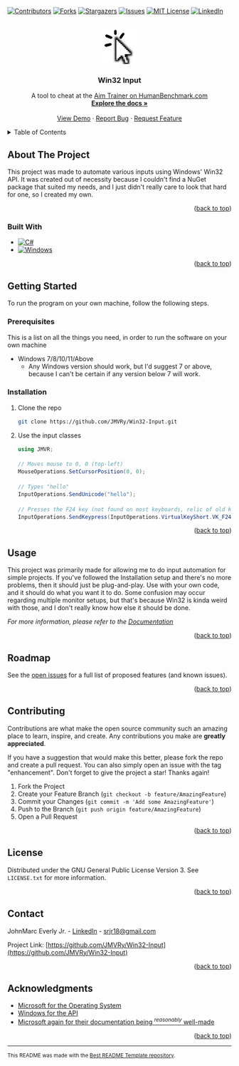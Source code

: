 <!-- Improved compatibility of back to top link: See: https://github.com/othneildrew/Best-README-Template/pull/73 -->
<a name="readme-top"></a>
<!--
*** Thanks for checking out the Best-README-Template. If you have a suggestion
*** that would make this better, please fork the repo and create a pull request
*** or simply open an issue with the tag "enhancement".
*** Don't forget to give the project a star!
*** Thanks again! Now go create something AMAZING! :D
-->



<!-- PROJECT SHIELDS -->
<!--
*** I'm using markdown "reference style" links for readability.
*** Reference links are enclosed in brackets [ ] instead of parentheses ( ).
*** See the bottom of this document for the declaration of the reference variables
*** for contributors-url, forks-url, etc. This is an optional, concise syntax you may use.
*** https://www.markdownguide.org/basic-syntax/#reference-style-links
-->
[![Contributors][contributors-shield]][contributors-url]
[![Forks][forks-shield]][forks-url]
[![Stargazers][stars-shield]][stars-url]
[![Issues][issues-shield]][issues-url]
[![MIT License][license-shield]][license-url]
[![LinkedIn][linkedin-shield]][linkedin-url]



<!-- PROJECT LOGO -->
<br />
<div align="center">
  <a href="https://github.com/JMVRy/Win32-Input">
    <img src="images/Logo.png" alt="Logo" width="80" height="80">
  </a>

<h3 align="center">Win32 Input</h3>

  <p align="center">
    A tool to cheat at the <a href="https://humanbenchmark.com/tests/aim">Aim Trainer on HumanBenchmark.com</a>
    <br />
    <a href="https://github.com/JMVRy/Win32-Input/wiki/Documentation"><strong>Explore the docs »</strong></a>
    <br />
    <br />
    <a href="#usage">View Demo</a>
    ·
    <a href="https://github.com/JMVRy/Win32-Input/issues">Report Bug</a>
    ·
    <a href="https://github.com/JMVRy/Win32-Input/issues">Request Feature</a>
  </p>
</div>



<!-- TABLE OF CONTENTS -->
<details>
  <summary>Table of Contents</summary>
  <ol>
    <li>
      <a href="#about-the-project">About The Project</a>
      <ul>
        <li><a href="#built-with">Built With</a></li>
      </ul>
    </li>
    <li>
      <a href="#getting-started">Getting Started</a>
      <ul>
        <li><a href="#prerequisites">Prerequisites</a></li>
        <li><a href="#installation">Installation</a></li>
      </ul>
    </li>
    <li><a href="#usage">Usage</a></li>
    <li><a href="#roadmap">Roadmap</a></li>
    <li><a href="#contributing">Contributing</a></li>
    <li><a href="#license">License</a></li>
    <li><a href="#contact">Contact</a></li>
    <li><a href="#acknowledgments">Acknowledgments</a></li>
  </ol>
</details>



<!-- ABOUT THE PROJECT -->
## About The Project

This project was made to automate various inputs using Windows' Win32 API. It was created out of necessity because I couldn't find a NuGet package that suited my needs, and I just didn't really care to look that hard for one, so I created my own. 

<p align="right">(<a href="#readme-top">back to top</a>)</p>



### Built With

* [![C#][CSharp]][CSharp-url]
* [![Windows][Windows]][Windows-url]

<p align="right">(<a href="#readme-top">back to top</a>)</p>



<!-- GETTING STARTED -->
## Getting Started

To run the program on your own machine, follow the following steps.

### Prerequisites

This is a list on all the things you need, in order to run the software on your own machine
* Windows 7/8/10/11/Above
  * Any Windows version should work, but I'd suggest 7 or above, because I can't be certain if any version below 7 will work.

### Installation

1. Clone the repo
   ```sh
   git clone https://github.com/JMVRy/Win32-Input.git
   ```
1. Use the input classes
   ```cs
   using JMVR;
   
   // Moves mouse to 0, 0 (top-left)
   MouseOperations.SetCursorPosition(0, 0);
   
   // Types "hello"
   InputOperations.SendUnicode("hello");
   
   // Presses the F24 key (not found on most keyboards, relic of old keyboard used for compatibility sake)
   InputOperations.SendKeypress(InputOperations.VirtualKeyShort.VK_F24);
   ```

<p align="right">(<a href="#readme-top">back to top</a>)</p>



<!-- USAGE EXAMPLES -->
## Usage

This project was primarily made for allowing me to do input automation for simple projects. If you've followed the Installation setup and there's no more problems, then it should just be plug-and-play. Use with your own code, and it should do what you want it to do. Some confusion may occur regarding multiple monitor setups, but that's because Win32 is kinda weird with those, and I don't really know how else it should be done.

_For more information, please refer to the [Documentation](https://github.com/JMVRy/Win32-Input/wiki/Documentation)_

<p align="right">(<a href="#readme-top">back to top</a>)</p>



<!-- ROADMAP -->
## Roadmap

See the [open issues](https://github.com/JMVRy/Win32-Input/issues) for a full list of proposed features (and known issues).

<p align="right">(<a href="#readme-top">back to top</a>)</p>



<!-- CONTRIBUTING -->
## Contributing

Contributions are what make the open source community such an amazing place to learn, inspire, and create. Any contributions you make are **greatly appreciated**.

If you have a suggestion that would make this better, please fork the repo and create a pull request. You can also simply open an issue with the tag "enhancement".
Don't forget to give the project a star! Thanks again!

1. Fork the Project
2. Create your Feature Branch (`git checkout -b feature/AmazingFeature`)
3. Commit your Changes (`git commit -m 'Add some AmazingFeature'`)
4. Push to the Branch (`git push origin feature/AmazingFeature`)
5. Open a Pull Request

<p align="right">(<a href="#readme-top">back to top</a>)</p>



<!-- LICENSE -->
## License

Distributed under the GNU General Public License Version 3. See `LICENSE.txt` for more information.

<p align="right">(<a href="#readme-top">back to top</a>)</p>



<!-- CONTACT -->
## Contact

JohnMarc Everly Jr. - [LinkedIn][linkedin-url] - srjr18@gmail.com

Project Link: [https://github.com/JMVRy/Win32-Input](https://github.com/JMVRy/Win32-Input)

<p align="right">(<a href="#readme-top">back to top</a>)</p>



<!-- ACKNOWLEDGMENTS -->
## Acknowledgments

* [Microsoft for the Operating System](https://microsoft.com)
* [Windows for the API](https://microsoft.com/en-us/windows)
* [Microsoft again for their documentation being <sup>_reasonably_</sup> well-made](https://learn.microsoft.com/en-us/windows/win32/api/)

<p align="right">(<a href="#readme-top">back to top</a>)</p>



<hr />

<sup>This README was made with the [Best README Template repository](https://github.com/othneildrew/Best-README-Template).</sup>



<!-- MARKDOWN LINKS & IMAGES -->
<!-- https://www.markdownguide.org/basic-syntax/#reference-style-links -->
[contributors-shield]: https://img.shields.io/github/contributors/JMVRy/Win32-Input.svg?style=for-the-badge
[contributors-url]: https://github.com/JMVRy/Win32-Input/graphs/contributors
[forks-shield]: https://img.shields.io/github/forks/JMVRy/Win32-Input.svg?style=for-the-badge
[forks-url]: https://github.com/JMVRy/Win32-Input/network/members
[stars-shield]: https://img.shields.io/github/stars/JMVRy/Win32-Input.svg?style=for-the-badge
[stars-url]: https://github.com/JMVRy/Win32-Input/stargazers
[issues-shield]: https://img.shields.io/github/issues/JMVRy/Win32-Input.svg?style=for-the-badge
[issues-url]: https://github.com/JMVRy/Win32-Input/issues
[license-shield]: https://img.shields.io/github/license/JMVRy/Win32-Input.svg?style=for-the-badge
[license-url]: https://github.com/JMVRy/Win32-Input/blob/master/LICENSE.txt
[linkedin-shield]: https://img.shields.io/badge/-LinkedIn-black.svg?style=for-the-badge&logo=linkedin&colorB=555
[linkedin-url]: https://www.linkedin.com/in/johnmarc-everly-jr-882021225

[ScreenCapture.NET]: https://www.nuget.org/packages/ScreenCapture.NET
[ScreenCapture.NET.DX11]: https://www.nuget.org/packages/ScreenCapture.NET.DX11

[product-screenshot]: images/Screenshot.png

<!-- Product images and URLs -->
[Next.js]: https://img.shields.io/badge/next.js-000000?style=for-the-badge&logo=nextdotjs&logoColor=white
[Next-url]: https://nextjs.org/
[React.js]: https://img.shields.io/badge/React-20232A?style=for-the-badge&logo=react&logoColor=61DAFB
[React-url]: https://reactjs.org/
[Vue.js]: https://img.shields.io/badge/Vue.js-35495E?style=for-the-badge&logo=vuedotjs&logoColor=4FC08D
[Vue-url]: https://vuejs.org/
[Angular.io]: https://img.shields.io/badge/Angular-DD0031?style=for-the-badge&logo=angular&logoColor=white
[Angular-url]: https://angular.io/
[Svelte.dev]: https://img.shields.io/badge/Svelte-4A4A55?style=for-the-badge&logo=svelte&logoColor=FF3E00
[Svelte-url]: https://svelte.dev/
[Laravel.com]: https://img.shields.io/badge/Laravel-FF2D20?style=for-the-badge&logo=laravel&logoColor=white
[Laravel-url]: https://laravel.com
[Bootstrap.com]: https://img.shields.io/badge/Bootstrap-563D7C?style=for-the-badge&logo=bootstrap&logoColor=white
[Bootstrap-url]: https://getbootstrap.com
[JQuery.com]: https://img.shields.io/badge/jQuery-0769AD?style=for-the-badge&logo=jquery&logoColor=white
[JQuery-url]: https://jquery.com 
[CSharp]: https://img.shields.io/badge/csharp-512BD4?style=for-the-badge&logo=csharp&color=512BD4
[CSharp-url]: https://learn.microsoft.com/en-us/dotnet/csharp/tour-of-csharp/
[Windows]: https://img.shields.io/badge/windows-0078D4?style=for-the-badge&logo=windows&color=0078D4
[Windows-url]: https://microsoft.com/en-us/windows

[repo-url]: https://github.com/JMVRy/Win32-Input

[trainer-hb]: https://humanbenchmark.com/tests/aim
